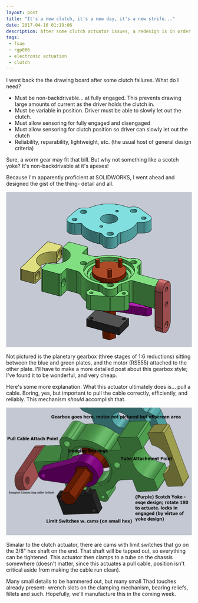```yaml
---
layout: post
title: "It's a new clutch, it's a new day, it's a new strife..."
date: 2017-04-16 01:19:06
description: After some clutch actuator issues, a redesign is in order. Gotta love it. Scotch yokes are such a fun solution! <img src="/images/rgp006-actuation/clutch_redes_overview.png"/>
tags: 
 - fsae
 - rgp006
 - electronic actuation
 - clutch
---
```


I went back the the drawing board after some clutch failures. What do I need?

- Must be non-backdrivable... at fully engaged. This prevents drawing large amounts of current as the driver holds the clutch in.
- Must be variable in position. Driver must be able to slowly let out the clutch.
- Must allow sensoring for fully engaged and disengaged
- Must allow sensoring for clutch position so driver can slowly let out the clutch
- Reliability, reparability, lightweight, etc. (the usual host of general design criteria)

Sure, a worm gear may fit that bill. But why not something like a scotch yoke? It's non-backdrivable at it's apexes!

Because I'm apparently proficient at SOLIDWORKS, I went ahead and designed the gist of the thing- detail and all.

![Clutch actuator isometric view](/images/rgp006-actuation/clutch_redes_iso.png)

Not pictured is the planetary gearbox (three stages of 1:6 reductions) sitting between the blue and green plates, and the motor (RS555) attached to the other plate. I'll have to make a more detailed post about this gearbox style; I've found it to be wonderful, and very cheap.

Here's some more explanation. What this actuator ultimately does is... pull a cable. Boring, yes, but important to pull the cable correctly, efficiently, and reliably. This mechanism _should_ accomplish that.

![Clutch actuator detail, with annotation](/images/rgp006-actuation/clutch_redes_overview.png)

Simalar to the clutch actuator, there are cams with limit switches that go on the 3/8" hex shaft on the end. That shaft will be tapped out, so everything can be tightened. This actuator then clamps to a tube on the chassis somewhere (doesn't matter, since this actuates a pull cable, position isn't critical aside from making the cable run clean).

Many small details to be hammered out, but many small Thad touches already present- wrench slots on the clamping mechanism, bearing reliefs, fillets and such. Hopefully, we'll manufacture this in the coming week.